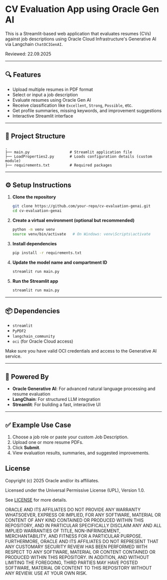 # CV Evaluation App using Oracle Gen AI 


This is a Streamlit-based web application that evaluates resumes (CVs) against job descriptions using Oracle Cloud Infrastructure's Generative AI via Langchain `ChatOCIGenAI`.

Reviewed: 22.09.2025

---

## 🔍 Features

- Upload multiple resumes in PDF format
- Select or input a job description
- Evaluate resumes using Oracle Gen AI
- Receive classification like `Excellent`, `Strong`, `Possible`, etc.
- Get profile summaries, missing keywords, and improvement suggestions
- Interactive Streamlit interface

---

## 📁 Project Structure

```
.
├── main.py                  # Streamlit application file
├── LoadProperties2.py       # Loads configuration details (custom module)
├── requirements.txt         # Required packages
```

---

## ⚙️ Setup Instructions

1. **Clone the repository**  
   ```bash
   git clone https://github.com/your-repo/cv-evaluation-genai.git
   cd cv-evaluation-genai
   ```

2. **Create a virtual environment (optional but recommended)**  
   ```bash
   python -m venv venv
   source venv/bin/activate   # On Windows: venv\Scripts\activate
   ```

3. **Install dependencies**  
   ```bash
   pip install -r requirements.txt
   ```

4. **Update the model name and compartment ID**  
   ```bash
   streamlit run main.py
   ```

5. **Run the Streamlit app**  
   ```bash
   streamlit run main.py
   ```

---

## 📦 Dependencies

- `streamlit`
- `PyPDF2`
- `langchain_community`
- `oci` (for Oracle Cloud access)

Make sure you have valid OCI credentials and access to the Generative AI service.

---

## 🧠 Powered By

- **Oracle Generative AI**: For advanced natural language processing and resume evaluation
- **LangChain**: For structured LLM integration
- **Streamlit**: For building a fast, interactive UI

---

## ✅ Example Use Case

1. Choose a job role or paste your custom Job Description.
2. Upload one or more resume PDFs.
3. Click **Submit**.
4. View evaluation results, summaries, and suggested improvements.

## License
Copyright (c) 2025 Oracle and/or its affiliates.

Licensed under the Universal Permissive License (UPL), Version 1.0.

See [LICENSE](LICENSE.txt) for more details.

ORACLE AND ITS AFFILIATES DO NOT PROVIDE ANY WARRANTY WHATSOEVER, EXPRESS OR IMPLIED, FOR ANY SOFTWARE, MATERIAL OR CONTENT OF ANY KIND CONTAINED OR PRODUCED WITHIN THIS REPOSITORY, AND IN PARTICULAR SPECIFICALLY DISCLAIM ANY AND ALL IMPLIED WARRANTIES OF TITLE, NON-INFRINGEMENT, MERCHANTABILITY, AND FITNESS FOR A PARTICULAR PURPOSE.  FURTHERMORE, ORACLE AND ITS AFFILIATES DO NOT REPRESENT THAT ANY CUSTOMARY SECURITY REVIEW HAS BEEN PERFORMED WITH RESPECT TO ANY SOFTWARE, MATERIAL OR CONTENT CONTAINED OR PRODUCED WITHIN THIS REPOSITORY. IN ADDITION, AND WITHOUT LIMITING THE FOREGOING, THIRD PARTIES MAY HAVE POSTED SOFTWARE, MATERIAL OR CONTENT TO THIS REPOSITORY WITHOUT ANY REVIEW. USE AT YOUR OWN RISK. 
